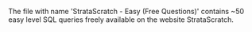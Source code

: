 The file with name 'StrataScratch - Easy (Free Questions)' contains ~50 easy level SQL queries freely available on the website StrataScratch. 
